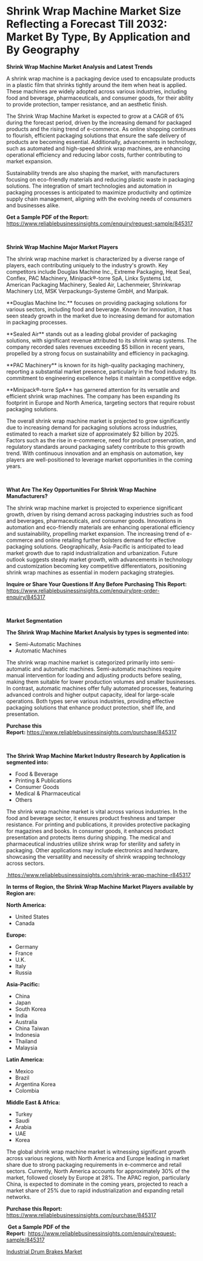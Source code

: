 <p><h1>Shrink Wrap Machine Market Size Reflecting a Forecast Till 2032: Market By Type, By Application and By Geography</h1></p><p><strong>Shrink Wrap Machine Market Analysis and Latest Trends</strong></p>
<p><p>A shrink wrap machine is a packaging device used to encapsulate products in a plastic film that shrinks tightly around the item when heat is applied. These machines are widely adopted across various industries, including food and beverage, pharmaceuticals, and consumer goods, for their ability to provide protection, tamper resistance, and an aesthetic finish. </p><p>The Shrink Wrap Machine Market is expected to grow at a CAGR of 6% during the forecast period, driven by the increasing demand for packaged products and the rising trend of e-commerce. As online shopping continues to flourish, efficient packaging solutions that ensure the safe delivery of products are becoming essential. Additionally, advancements in technology, such as automated and high-speed shrink wrap machines, are enhancing operational efficiency and reducing labor costs, further contributing to market expansion. </p><p>Sustainability trends are also shaping the market, with manufacturers focusing on eco-friendly materials and reducing plastic waste in packaging solutions. The integration of smart technologies and automation in packaging processes is anticipated to maximize productivity and optimize supply chain management, aligning with the evolving needs of consumers and businesses alike.</p></p>
<p><strong>Get a Sample PDF of the Report:&nbsp;</strong> <a href="https://www.reliablebusinessinsights.com/enquiry/request-sample/845317?utm_campaign=2321&utm_medium=2&utm_source=Github&utm_content=ia&utm_term=09042025&utm_id=shrink-wrap-machine">https://www.reliablebusinessinsights.com/enquiry/request-sample/845317</a></p>
<p>&nbsp;</p>
<p><strong>Shrink Wrap Machine Major Market Players</strong></p>
<p><p>The shrink wrap machine market is characterized by a diverse range of players, each contributing uniquely to the industry's growth. Key competitors include Douglas Machine Inc., Extreme Packaging, Heat Seal, Conflex, PAC Machinery, Minipack®-torre SpA, Linkx Systems Ltd, American Packaging Machinery, Sealed Air, Lachenmeier, Shrinkwrap Machinery Ltd, MSK Verpackungs-Systeme GmbH, and Maripak.</p><p>**Douglas Machine Inc.** focuses on providing packaging solutions for various sectors, including food and beverage. Known for innovation, it has seen steady growth in the market due to increasing demand for automation in packaging processes.</p><p>**Sealed Air** stands out as a leading global provider of packaging solutions, with significant revenue attributed to its shrink wrap systems. The company recorded sales revenues exceeding $5 billion in recent years, propelled by a strong focus on sustainability and efficiency in packaging.</p><p>**PAC Machinery** is known for its high-quality packaging machinery, reporting a substantial market presence, particularly in the food industry. Its commitment to engineering excellence helps it maintain a competitive edge.</p><p>**Minipack®-torre SpA** has garnered attention for its versatile and efficient shrink wrap machines. The company has been expanding its footprint in Europe and North America, targeting sectors that require robust packaging solutions.</p><p>The overall shrink wrap machine market is projected to grow significantly due to increasing demand for packaging solutions across industries, estimated to reach a market size of approximately $2 billion by 2025. Factors such as the rise in e-commerce, need for product preservation, and regulatory standards around packaging safety contribute to this growth trend. With continuous innovation and an emphasis on automation, key players are well-positioned to leverage market opportunities in the coming years.</p></p>
<p>&nbsp;</p>
<p><strong>What Are The Key Opportunities For Shrink Wrap Machine Manufacturers?</strong></p>
<p><p>The shrink wrap machine market is projected to experience significant growth, driven by rising demand across packaging industries such as food and beverages, pharmaceuticals, and consumer goods. Innovations in automation and eco-friendly materials are enhancing operational efficiency and sustainability, propelling market expansion. The increasing trend of e-commerce and online retailing further bolsters demand for effective packaging solutions. Geographically, Asia-Pacific is anticipated to lead market growth due to rapid industrialization and urbanization. Future outlook suggests steady market growth, with advancements in technology and customization becoming key competitive differentiators, positioning shrink wrap machines as essential in modern packaging strategies.</p></p>
<p><strong>Inquire or Share Your Questions If Any Before Purchasing This Report:</strong> <a href="https://www.reliablebusinessinsights.com/enquiry/pre-order-enquiry/845317?utm_campaign=2321&utm_medium=2&utm_source=Github&utm_content=ia&utm_term=09042025&utm_id=shrink-wrap-machine">https://www.reliablebusinessinsights.com/enquiry/pre-order-enquiry/845317</a></p>
<p>&nbsp;</p>
<p><strong>Market Segmentation</strong></p>
<p><strong>The Shrink Wrap Machine Market Analysis by types is segmented into:</strong></p>
<p><ul><li>Semi-Automatic Machines</li><li>Automatic Machines</li></ul></p>
<p><p>The shrink wrap machine market is categorized primarily into semi-automatic and automatic machines. Semi-automatic machines require manual intervention for loading and adjusting products before sealing, making them suitable for lower production volumes and smaller businesses. In contrast, automatic machines offer fully automated processes, featuring advanced controls and higher output capacity, ideal for large-scale operations. Both types serve various industries, providing effective packaging solutions that enhance product protection, shelf life, and presentation.</p></p>
<p><strong>Purchase this Report:&nbsp;</strong><a href="https://www.reliablebusinessinsights.com/purchase/845317?utm_campaign=2321&utm_medium=2&utm_source=Github&utm_content=ia&utm_term=09042025&utm_id=shrink-wrap-machine">https://www.reliablebusinessinsights.com/purchase/845317</a></p>
<p>&nbsp;</p>
<p><strong>The Shrink Wrap Machine Market Industry Research by Application is segmented into:</strong></p>
<p><ul><li>Food & Beverage</li><li>Printing & Publications</li><li>Consumer Goods</li><li>Medical & Pharmaceutical</li><li>Others</li></ul></p>
<p><p>The shrink wrap machine market is vital across various industries. In the food and beverage sector, it ensures product freshness and tamper resistance. For printing and publications, it provides protective packaging for magazines and books. In consumer goods, it enhances product presentation and protects items during shipping. The medical and pharmaceutical industries utilize shrink wrap for sterility and safety in packaging. Other applications may include electronics and hardware, showcasing the versatility and necessity of shrink wrapping technology across sectors.</p></p>
<p><a href="https://www.reliablebusinessinsights.com/shrink-wrap-machine-r845317?utm_campaign=2321&utm_medium=2&utm_source=Github&utm_content=ia&utm_term=09042025&utm_id=shrink-wrap-machine">&nbsp;https://www.reliablebusinessinsights.com/shrink-wrap-machine-r845317</a></p>
<p><strong>In terms of Region, the Shrink Wrap Machine Market Players available by Region are:</strong></p>
<p>
    <p> <strong> North America: </strong>
        <ul>
            <li>United States</li>
            <li>Canada</li>
        </ul>
        </p> 
    <p> <strong> Europe: </strong>
        <ul>
            <li>Germany</li>
            <li>France</li>
            <li>U.K.</li>
            <li>Italy</li>
            <li>Russia</li>
        </ul>
        </p> 
    <p> <strong> Asia-Pacific: </strong>
        <ul>
            <li>China</li>
            <li>Japan</li>
            <li>South Korea</li>
            <li>India</li>
            <li>Australia</li>
            <li>China Taiwan</li>
            <li>Indonesia</li>
            <li>Thailand</li>
            <li>Malaysia</li>
        </ul>
        </p> 
    <p> <strong> Latin America: </strong>
        <ul>
            <li>Mexico</li>
            <li>Brazil</li>
            <li>Argentina Korea</li>
            <li>Colombia</li>
        </ul>
        </p> 
    <p> <strong> Middle East & Africa: </strong>
        <ul>
            <li>Turkey</li>
            <li>Saudi</li>
            <li>Arabia</li>
            <li>UAE</li>
            <li>Korea</li>
        </ul>
    </p>
    </p>
<p><p>The global shrink wrap machine market is witnessing significant growth across various regions, with North America and Europe leading in market share due to strong packaging requirements in e-commerce and retail sectors. Currently, North America accounts for approximately 30% of the market, followed closely by Europe at 28%. The APAC region, particularly China, is expected to dominate in the coming years, projected to reach a market share of 25% due to rapid industrialization and expanding retail networks.</p></p>
<p><strong>Purchase this Report: </strong><a href="https://www.reliablebusinessinsights.com/purchase/845317?utm_campaign=2321&utm_medium=2&utm_source=Github&utm_content=ia&utm_term=09042025&utm_id=shrink-wrap-machine">https://www.reliablebusinessinsights.com/purchase/845317</a></p>
<p>&nbsp;<strong>Get a Sample PDF of the Report:&nbsp;&nbsp;</strong><a href="https://www.reliablebusinessinsights.com/enquiry/request-sample/845317?utm_campaign=2321&utm_medium=2&utm_source=Github&utm_content=ia&utm_term=09042025&utm_id=shrink-wrap-machine">https://www.reliablebusinessinsights.com/enquiry/request-sample/845317</a></p>
<p><strong></strong></p>
<p><p><a href="https://github.com/joannesouthgate/Market-Research-Report-List-6/blob/main/industrial-drum-brakes-market.md?utm_campaign=2321&utm_medium=2&utm_source=Github&utm_content=ia&utm_term=09042025&utm_id=shrink-wrap-machine">Industrial Drum Brakes Market</a></p></p>